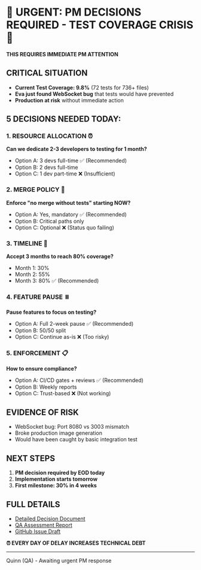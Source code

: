 # 🚨 URGENT: PM DECISIONS REQUIRED - TEST COVERAGE CRISIS 🚨

**THIS REQUIRES IMMEDIATE PM ATTENTION**

## CRITICAL SITUATION
- **Current Test Coverage: 9.8%** (72 tests for 736+ files)
- **Eva just found WebSocket bug** that tests would have prevented
- **Production at risk** without immediate action

## 5 DECISIONS NEEDED TODAY:

### 1. RESOURCE ALLOCATION ⏰
**Can we dedicate 2-3 developers to testing for 1 month?**
- Option A: 3 devs full-time ✅ (Recommended)
- Option B: 2 devs full-time
- Option C: 1 dev part-time ❌ (Insufficient)

### 2. MERGE POLICY 🚦
**Enforce "no merge without tests" starting NOW?**
- Option A: Yes, mandatory ✅ (Recommended)
- Option B: Critical paths only
- Option C: Optional ❌ (Status quo failing)

### 3. TIMELINE 📅
**Accept 3 months to reach 80% coverage?**
- Month 1: 30%
- Month 2: 55%
- Month 3: 80% ✅ (Recommended)

### 4. FEATURE PAUSE ⏸️
**Pause features to focus on testing?**
- Option A: Full 2-week pause ✅ (Recommended)
- Option B: 50/50 split
- Option C: Continue as-is ❌ (Too risky)

### 5. ENFORCEMENT 📋
**How to ensure compliance?**
- Option A: CI/CD gates + reviews ✅ (Recommended)
- Option B: Weekly reports
- Option C: Trust-based ❌ (Not working)

## EVIDENCE OF RISK
- WebSocket bug: Port 8080 vs 3003 mismatch
- Broke production image generation
- Would have been caught by basic integration test

## NEXT STEPS
1. **PM decision required by EOD today**
2. **Implementation starts tomorrow**
3. **First milestone: 30% in 4 weeks**

## FULL DETAILS
- [Detailed Decision Document](PM_CRITICAL_DECISIONS_NEEDED.md)
- [QA Assessment Report](QA_ASSESSMENT_REPORT_COMPREHENSIVE.md)
- [GitHub Issue Draft](GITHUB_ISSUE_PM_DECISIONS_TEST_STRATEGY.md)

**⏰ EVERY DAY OF DELAY INCREASES TECHNICAL DEBT**

---
Quinn (QA) - Awaiting urgent PM response